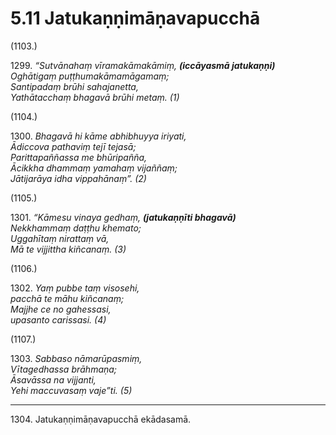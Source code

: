 # 5.11 Jatukaṇṇimāṇavapucchā

(1103.)

1299\. _“Sutvānahaṃ vīramakāmakāmiṃ, __(iccāyasmā jatukaṇṇi)___  
_Oghātigaṃ puṭṭhumakāmamāgamaṃ;_  
_Santipadaṃ brūhi sahajanetta,_  
_Yathātacchaṃ bhagavā brūhi metaṃ. (1)_  

(1104.)

1300\. _Bhagavā hi kāme abhibhuyya iriyati,_  
_Ādiccova pathaviṃ tejī tejasā;_  
_Parittapaññassa me bhūripañña,_  
_Ācikkha dhammaṃ yamahaṃ vijaññaṃ;_  
_Jātijarāya idha vippahānaṃ”. (2)_  

(1105.)

1301\. _“Kāmesu vinaya gedhaṃ, __(jatukaṇṇīti bhagavā)___  
_Nekkhammaṃ daṭṭhu khemato;_  
_Uggahītaṃ nirattaṃ vā,_  
_Mā te vijjittha kiñcanaṃ. (3)_  

(1106.)

1302\. _Yaṃ pubbe taṃ visosehi,_  
_pacchā te māhu kiñcanaṃ;_  
_Majjhe ce no gahessasi,_  
_upasanto carissasi. (4)_  

(1107.)

1303\. _Sabbaso nāmarūpasmiṃ,_  
_Vītagedhassa brāhmaṇa;_  
_Āsavāssa na vijjanti,_  
_Yehi maccuvasaṃ vaje”ti. (5)_  

---

1304\. Jatukaṇṇimāṇavapucchā ekādasamā.
